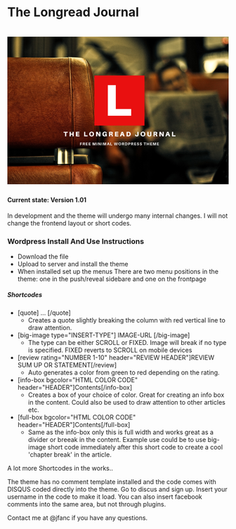 The Longread Journal
===
![screenshot](screenshot.png)
===

#### Current state: Version 1.01
In development and the theme will undergo many internal changes. I will not change the frontend layout or short codes.

### Wordpress Install And Use Instructions
- Download the file
- Upload to server and install the theme
- When installed set up the menus
  There are two menu positions in the theme: one in the push/reveal sidebare and one on the frontpage

##### Shortcodes
- [quote] ... [/quote]
  - Creates a quote slightly breaking the column with red vertical line to draw attention.
- [big-image type="INSERT-TYPE"] IMAGE-URL [/big-image]
  - The type can be either SCROLL or FIXED. Image will break if no type is specified. FIXED reverts to SCROLL on mobile devices
- [review rating="NUMBER 1-10" header="REVIEW HEADER"]REVIEW SUM UP OR STATEMENT[/review]
  - Auto generates a color from green to red depending on the rating.
- [info-box bgcolor="HTML COLOR CODE" header="HEADER"]Contents[/info-box]
  - Creates a box of your choice of color. Great for creating an info box in the content. Could also be used to draw attention to other articles etc.
- [full-box bgcolor="HTML COLOR CODE" header="HEADER"]Contents[/full-box]
  - Same as the info-box only this is full width and works great as a divider or breeak in the content. Example use could be to use big-image short code immediately after this short code to create a cool 'chapter break' in the article.

A lot more Shortcodes in the works..

The theme has no comment template installed and the code comes with DISQUS coded directly into the theme. Go to discus and sign up. Insert your username in the code to make it load. You can also insert facebook comments into the same area, but not through plugins.

Contact me at @jfanc if you have any questions.
